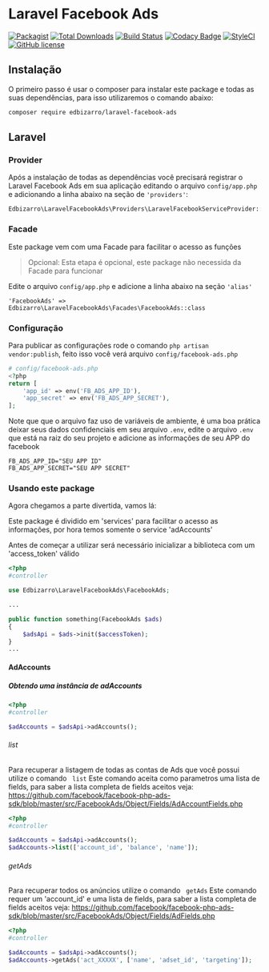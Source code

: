 Laravel Facebook Ads
====

[![Packagist](https://img.shields.io/packagist/v/edbizarro/laravel-facebook-ads.svg?maxAge=2592000)](https://packagist.org/packages/edbizarro/laravel-facebook-ads) [![Total Downloads](http://img.shields.io/packagist/dm/edbizarro/laravel-facebook-ads.svg)](https://packagist.org/packages/edbizarro/laravel-facebook-ads) [![Build Status](http://img.shields.io/travis/edbizarro/laravel-facebook-ads.svg)](https://travis-ci.org/edbizarro/laravel-facebook-ads) [![Codacy Badge](https://api.codacy.com/project/badge/grade/d6deeeac233847dba57afb5c07ccad4b)](https://www.codacy.com/app/edbizarro/laravel-facebook-ads) [![StyleCI](https://styleci.io/repos/55666212/shield)](https://styleci.io/repos/55666212) [![GitHub license](https://img.shields.io/badge/license-MIT-blue.svg)](https://raw.githubusercontent.com/edbizarro/laravel-facebook-ads/master/LICENSE)


Instalação
------------

O primeiro passo é usar o composer para instalar este package e todas as suas dependências, para isso utilizaremos o comando abaixo:

```bash
composer require edbizarro/laravel-facebook-ads
```

Laravel
-------

### Provider
Após a instalação de todas as dependências você precisará registrar o Laravel Facebook Ads em sua aplicação editando o arquivo ```config/app.php``` e adicionando a linha abaixo na seção de `'providers'`:

```
Edbizarro\LaravelFacebookAds\Providers\LaravelFacebookServiceProvider::class
```

### Facade
Este package vem com uma Facade para facilitar o acesso as funções
> Opcional: Esta etapa é opcional, este package não necessida da Facade para funcionar

Edite o arquivo ```config/app.php``` e adicione a linha abaixo na seção ```'alias'```

```'FacebookAds' => Edbizarro\LaravelFacebookAds\Facades\FacebookAds::class```

### Configuração

Para publicar as configurações rode o comando ```php artisan vendor:publish```, feito isso você verá arquivo `config/facebook-ads.php`

```php
# config/facebook-ads.php
<?php
return [
    'app_id' => env('FB_ADS_APP_ID'),
    'app_secret' => env('FB_ADS_APP_SECRET'),
];
```

Note que que o arquivo faz uso de variáveis de ambiente, é uma boa prática deixar seus dados confidenciais em seu arquivo ```.env```, edite o arquivo ```.env``` que está na raiz do seu projeto e adicione as informações de seu APP do facebook

```
FB_ADS_APP_ID="SEU APP ID"
FB_ADS_APP_SECRET="SEU APP SECRET"
```

### Usando este package

Agora chegamos a parte divertida, vamos lá:

Este package é dividido em 'services' para facilitar o acesso as informações, por hora temos somente o service 'adAccounts'

Antes de começar a utilizar será necessário inicializar a biblioteca com um 'access_token' válido

```php
<?php
#controller

use Edbizarro\LaravelFacebookAds\FacebookAds;

...

public function something(FacebookAds $ads)
{
    $adsApi = $ads->init($accessToken);
}
...
```

#### AdAccounts

##### Obtendo uma instância de adAccounts
```php
<?php
#controller

$adAccounts = $adsApi->adAccounts();
```

###### list
Para recuperar a listagem de todas as contas de Ads que você possui utilize o comando ``` list```
Este comando aceita como parametros uma lista de fields, para saber a lista completa de fields aceitos veja: https://github.com/facebook/facebook-php-ads-sdk/blob/master/src/FacebookAds/Object/Fields/AdAccountFields.php

```php
<?php
#controller

$adAccounts = $adsApi->adAccounts();
$adAccounts->list(['account_id', 'balance', 'name']);
```

###### getAds
Para recuperar todos os anúncios utilize o comando ``` getAds```
Este comando requer um 'account_id' e uma lista de fields, para saber a lista completa de fields aceitos veja: https://github.com/facebook/facebook-php-ads-sdk/blob/master/src/FacebookAds/Object/Fields/AdFields.php

```php
<?php
#controller

$adAccounts = $adsApi->adAccounts();
$adAccounts->getAds('act_XXXXX', ['name', 'adset_id', 'targeting']);
```
